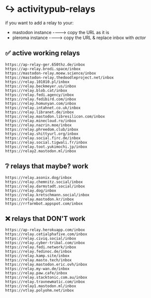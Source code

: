 # ↪️ activitypub-relays

if you want to add a relay to your:

- mastodon instance ----> copy the URL as it is
- pleroma instance ----> copy the URL & replace inbox with *actor*


## ✅ active working relays
```
https://ap-relay-ger.650thz.de/inbox
https://ap-relay.brodi.space/inbox
https://mastodon-relay.moew.science/inbox
https://mastodon-relay.thedoodleproject.net/inbox
https://relay.101010.pl/inbox
https://relay.beckmeyer.us/inbox
https://relay.blob.cat/inbox
https://relay.fedi.agency/inbox
https://relay.fedibird.com/inbox
https://relay.homunyan.com/inbox
https://relay.intahnet.co.uk/inbox
https://relay.libranet.de/inbox
https://relay.mastodon.libresilicon.com/inbox
https://relay.minecloud.ro/inbox
https://relay.nazrin.moe/inbox
https://relay.phreedom.club/inbox
https://relay.shittyurl.org/inbox
https://relay.social.firc.de/inbox
https://relay.social.tigwali.fr/inbox
https://relay.toot.yukimochi.jp/inbox
https://relay2.mastodon.ml/inbox
```

## ❔ relays that maybe? work
```
https://relay.asonix.dog/inbox
https://relay.chemnitz.social/inbox
https://relay.darmstadt.social/inbox
https://relay.dog/inbox
https://relay.kretschmann.social/inbox
https://relay.mastodon.kr/inbox
https://rrfarmbot.appspot.com/inbox
```

## ❌ relays that DON'T work
```
https://ap-relay.herokuapp.com/inbox
https://relay.cetialphafive.com/inbox
https://relay.civiq.social/inbox
https://relay.cyber-tribal.com/inbox
https://relay.fedi.network/inbox
https://relay.fedinoc.de/inbox
https://relay.kamp.site/inbox
https://relay.masto.tech/inbox
https://relay.mastodon.eric.ovh/inbox
https://relay.my-wan.de/inbox
https://relay.paw.cafe/inbox
https://relay.stacktonic.com.au/inbox
https://relay.travnewmatic.com/inbox
https://relay1.mastodon.ml/inbox
https://vtlay.polyohm.net/inbox
```
